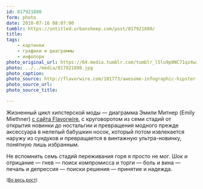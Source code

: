 ```yaml
---
id: 817921880
form: photo
date: 2010-07-16 08:07:00
tumblr: https://untitled.urbansheep.com/post/817921880/
title:
tags:
    - картинки
    - графики и диаграммы
    - инфопорн
photo_original_url: https://64.media.tumblr.com/tumblr_l5lu9p0NC71qz4wzio1_640.jpg
photo: ../../media/817921880.jpg
photo_caption:
photo_source: http://flavorwire.com/101773/awesome-infographic-hipster-fashion-cycle
photo_source_url:
photo_source_title:

---
```


<p>Жизненный цикл хипстерской моды — диаграмма Эмили Митнер (Emily Miethner) <a href="http://flavorwire.com/101773/awesome-infographic-hipster-fashion-cycle">с сайта Flavorwire</a>, с круговоротом из семи стадий от открытия новинки до ностальгии и превращения модного прежде аксессуара в нелепый бабушкин носок, который потом извлекается наружу из сундуков и превращается в винтажную ультра-новинку, понятную лишь избранным.</p>

<p>Не вспомнить семь стадий переживания горя я просто не мог. Шок и отрицание — гнев — поиск компромисса и торги — боль и вина — печаль и депрессия — поиски решения — принятие и надежда.</p>

<p><small>(<a href="http://untitled.urbansheep.ru/photo/1280/817921880/1/tumblr_l5lu9p0NC71qz4wzi">Во весь рост</a>)</small></p>
